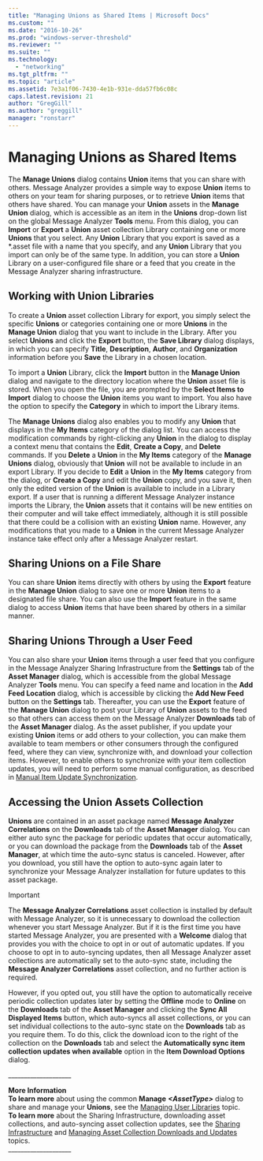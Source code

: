 ```yaml
---
title: "Managing Unions as Shared Items | Microsoft Docs"
ms.custom: ""
ms.date: "2016-10-26"
ms.prod: "windows-server-threshold"
ms.reviewer: ""
ms.suite: ""
ms.technology: 
  - "networking"
ms.tgt_pltfrm: ""
ms.topic: "article"
ms.assetid: 7e3a1f06-7430-4e1b-931e-dda57fb6c08c
caps.latest.revision: 21
author: "GregGill"
ms.author: "greggill"
manager: "ronstarr"
---
```

# Managing Unions as Shared Items
The **Manage Unions** dialog contains **Union** items that you can share with others. Message Analyzer provides a simple way to expose **Union** items to others on your team for sharing purposes, or to retrieve **Union** items that others have shared. You can manage your **Union** assets in the **Manage Union** dialog, which is accessible as an item in the **Unions** drop-down list on the global Message Analyzer **Tools** menu. From this dialog, you can **Import** or **Export** a **Union** asset collection Library containing one or more **Unions** that you select. Any **Union** Library that you export is saved as a \*.asset file with a name that you specify, and any **Union** Library that you import can only be of the same type. In addition, you can store a **Union** Library on a user-configured file share or a feed that you create in the Message Analyzer sharing infrastructure.  
  
## Working with Union Libraries  
 To create a **Union** asset collection Library for export, you simply select the specific **Unions** or categories containing one or more **Unions** in the **Manage Union** dialog that you want to include in the Library. After you select **Unions** and click the **Export** button, the **Save Library** dialog displays, in which you can specify **Title**, **Description**, **Author**, and **Organization** information before you **Save** the Library in a chosen location.  
  
 To import a **Union** Library, click the **Import** button in the **Manage Union** dialog and navigate to the directory location where the **Union** asset file is stored. When you open the file, you are prompted by the **Select Items to Import** dialog to choose the **Union** items you want to import. You also have the option to specify the **Category** in which to import the Library items.  
  
 The **Manage Unions** dialog also enables you to modify any **Union** that displays in the **My Items** category of the dialog list. You can access the modification commands by right-clicking any **Union** in the dialog to display a context menu that contains the **Edit**, **Create a Copy**, and **Delete** commands. If you **Delete** a **Union** in the **My Items** category of the **Manage Unions** dialog, obviously that **Union** will not be available to include in an export Library. If you decide to **Edit** a **Union** in the **My Items** category from the dialog, or **Create a Copy** and edit the **Union** copy, and you save it, then only the edited version of the **Union** is available to include in a Library export. If a user that is running a different Message Analyzer instance imports the Library, the **Union** assets that it contains will be new entities on their computer and will take effect immediately, although it is still possible that there could be a collision with an existing **Union** name. However, any modifications that you made to a **Union** in the current Message Analyzer instance take effect only after a Message Analyzer restart.  
  
## Sharing Unions on a File Share  
 You can share **Union** items directly with others by using the **Export** feature in the **Manage Union** dialog to save one or more **Union** items to a designated file share. You can also use the **Import** feature in the same dialog to access **Union** items that have been shared by others in a similar manner.  
  
## Sharing Unions Through a User Feed  
 You can also share your **Union** items through a user feed that you configure in the Message Analyzer Sharing Infrastructure from the **Settings** tab of the **Asset Manager** dialog, which is accessible from the global Message Analyzer **Tools** menu. You can specify a feed name and location in the **Add Feed Location** dialog, which is accessible by clicking the **Add New Feed** button on the **Settings** tab. Thereafter, you can use the **Export** feature of the **Manage Union** dialog to post your Library of **Union** assets to the feed so that others can access them on the Message Analyzer **Downloads** tab of the **Asset Manager** dialog. As the asset publisher, if you update your existing **Union** items or add others to your collection, you can make them available to team members or other consumers through the configured feed, where they can view, synchronize with, and download your collection items. However, to enable others to synchronize with your item collection updates, you will need to perform some manual configuration, as described in [Manual Item Update Synchronization](manual-item-update-synchronization.md).  
  
## Accessing the Union Assets Collection  
 **Unions** are contained in an asset package named **Message Analyzer Correlations** on the **Downloads** tab of the **Asset Manager** dialog. You can either auto sync the package for periodic updates that occur automatically, or you can download the package from the **Downloads** tab of the **Asset Manager**, at which time the auto-sync status is canceled. However, after you download, you still have the option to auto-sync again later to synchronize your Message Analyzer installation for future updates to this asset package.  
  
> [!IMPORTANT]
>  The **Message Analyzer Correlations** asset collection is installed by default with Message Analyzer, so it is unnecessary to download the collection whenever you start Message Analyzer. But if it is the first time you have started Message Analyzer, you are presented with a **Welcome** dialog that provides you with the choice to opt in or out of automatic updates. If you choose to opt in to auto-syncing updates, then all Message Analyzer asset collections are automatically set to the auto-sync state, including the **Message Analyzer Correlations** asset collection, and no further action is required.  
  
 However, if you opted out, you still have the option to automatically receive periodic collection updates later by setting the **Offline** mode to **Online** on the **Downloads** tab of the **Asset Manager** and clicking the **Sync All Displayed Items** button, which auto-syncs all asset collections, or you can set individual collections to the auto-sync state on the **Downloads** tab as you require them. To do this, click the download icon to the right of the collection on the **Downloads** tab and select the **Automatically sync item collection updates when available** option in the **Item Download Options** dialog.  
  
 ___________________\_  
  
 **More Information**   
 **To learn more** about using the common **Manage** ***\<AssetType>*** dialog to share and manage your **Unions**, see the [Managing User Libraries](managing-user-libraries.md) topic.  
**To learn more** about the Sharing Infrastructure, downloading asset collections, and auto-syncing asset collection updates, see the [Sharing Infrastructure](sharing-infrastructure.md) and [Managing Asset Collection Downloads and Updates](managing-asset-collection-downloads-and-updates.md) topics.  
___________________\_